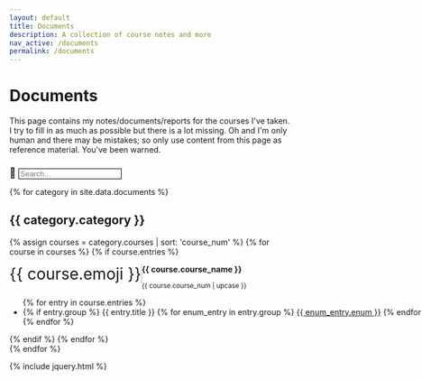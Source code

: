 ```yaml
---
layout: default
title: Documents
description: A collection of course notes and more
nav_active: /documents
permalink: /documents
---
```


<style>	
	#searchField {
		/* border: none; */
		/* background-color: transparent; */
		/* border-bottom: 1px dotted var(--text-color); */
		color: var(--text-color);
		margin-top: .8em;
		border: 1px solid black;
	}
	#searchFieldIcon { font-size: 1.25em; }
	
	.card { width: 100%; margin-bottom: 1em; border: none; background: transparent; }
	.card-header { background-color: transparent; border-bottom: none; }
	.card-body { padding: 0; }
	.card-body .list-group .list-group-item {
		border: none;
		padding: 0;
		white-space: nowrap;
		margin: 0;
		background: transparent;
		color: inherit;
	}
	.card-body .list-group .list-group-item .btn-entry {
		margin-top: .1em;
		margin-bottom: .1em;
	}

	.card-gutter-sizer { width: 0; }
	@media screen and (min-width: 992px) {
		.card { width: 49%; }
		.card-gutter-sizer { width: 2%; }
	}
	@media screen and (min-width: 768px) and (max-width: 992px) {
		.card { width: 98%; }
		.card-gutter-sizer { width: 1%; }
	}
	
	.flag-draft { text-decoration: line-through; }
	</style>

# Documents

This page contains my notes/documents/reports for the courses I've taken.
I try to fill in as much as possible but there is a lot missing.
Oh and I'm only human and there may be mistakes; so only use content from this page as reference material. You've been warned.

<span id="searchFieldIcon">&#128270;&nbsp;</span><input type="text" id="searchField" onkeyup="searchFunc()" placeholder="Search...">

{% for category in site.data.documents %}
<section>
<h2 class='mt-4'>{{ category.category }}</h2>
<div class="card-grid">
<div class="card-gutter-sizer"></div>
{% assign courses = category.courses | sort: 'course_num' %}
{% for course in courses %}
	{% if course.entries %}
	<div id="{{ course.course_num | replace: ' ', '-'}}" class="card p-0 col-6">
	<div class="box me-3 mb-1">
		<div style="float: left; border-right: 1px solid #bbb;" class="pe-2 me-2"><span style="font-size: 2em;">{{ course.emoji }}</span></div>
		<p class="mb-0"><b>{{ course.course_name }}</b></p>
		<small>{{ course.course_num | upcase }}</small>
	</div>
	<div class="card-body ps-1 mb-4">
		<ul class="list-group list-group-flush">
		{% for entry in course.entries %}
		<li class="list-group-item text-truncate">
			{% if entry.group %}
				{{ entry.title }}
				{% for enum_entry in entry.group %}
					<a class="btn btn-xs btn-entry" href="{{ enum_entry.link }}">{{ enum_entry.enum }}</a>
				{% endfor %}
			{% else %}
				{% if entry.flag == 'draft' %}
					<a href="{{ entry.link }}" class="flag-draft" title="{{ entry.flag }} - {{ entry.title }}" disabled>{{ entry.title }}</a>
				{% elsif entry.flag == 'new' %}
					<a href="{{ entry.link }}" class="flag-new" title="{{ entry.flag }} - {{ entry.title }}">{{ entry.title }}</a>
				{% elsif entry.flag %}
					<a href="{{ entry.link }}" class="flag-other" title="{{ entry.flag }} - {{ entry.title }}">{{ entry.title }}</a>
				{% else %}
					<a href="{{ entry.link }}" title="{{ entry.title }}">{{ entry.title }}</a>
				{% endif %}
			{% endif %}
		</li>
		{% endfor %}
		</ul>
	</div>
	</div>
	{% endif %}
{% endfor %}
</div>
</section>
{% endfor %}

{% include jquery.html %}
<script src="https://unpkg.com/masonry-layout@4/dist/masonry.pkgd.min.js"></script>
<script>
$('.card-grid').masonry({
    itemSelector: '.card',
    gutter: '.card-gutter-sizer',
    percentPosition: true
});

function searchFunc() {
	let searchInput = document.getElementById('searchField');
	let searchVal = searchInput.value.toLowerCase();

	let allCards = document.getElementsByClassName('card');
	for (let i = 0; i < allCards.length; i++) {

		let cardHeader = allCards[i].getElementsByClassName('card-header')[0];

		if (cardHeader.innerHTML.toLowerCase().includes(searchVal)) {
			allCards[i].style.display = 'flex';
		} else {
			allCards[i].style.display = 'none';
		}
	}

	// check if card grid is empty
	let cardGrids = document.getElementsByClassName('card-grid');
	for (let i = 0; i < cardGrids.length; i++) {
		let cards = cardGrids[i].getElementsByClassName('card');
		let display = false;
		for (let j = 0; j < cards.length; j++) {
			if (cards[j].style.display !== 'none') {
				display = true;
			}
		}
		if (display) {
			cardGrids[i].previousElementSibling.style.display = 'block'
			cardGrids[i].style.display = 'block';
		} else {
			cardGrids[i].previousElementSibling.style.display = 'none'
			cardGrids[i].style.display = 'none';
		}
	}

	// Reload masonry layout
	$('.card-grid').masonry('layout');
}

$(document).ready(function() {
	let regex = /\/documents\/?#\?(.+)/g;
	let url = window.location.href;
	let matches = regex.exec(url);
	if (matches) {
		document.getElementById('searchField').value = matches[1];
		searchFunc()
	}
});
</script>
